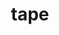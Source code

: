 ---
category: 4-letters
denotation: null
name: tape
reference_link: https://www.etymonline.com/word/tape
root_language: null
root_name: null
title: tape
type: free
word_sums:
- respelling: tape
  sum: 'Tape + '
---
